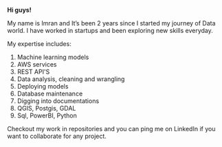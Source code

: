 

****Hi guys!****

My name is Imran and It’s been 2 years since I started my journey of Data world. I have worked in startups and been exploring new skills everyday.

My expertise includes:

1) Machine learning models
2) AWS services
3) REST API'S
4) Data analysis, cleaning and wrangling
5) Deploying models
6) Database maintenance
7) Digging into documentations
8) QGIS, Postgis, GDAL
9) Sql, PowerBI, Python

Checkout my work in repositories and you can ping me on LinkedIn if you want to collaborate for any project.


